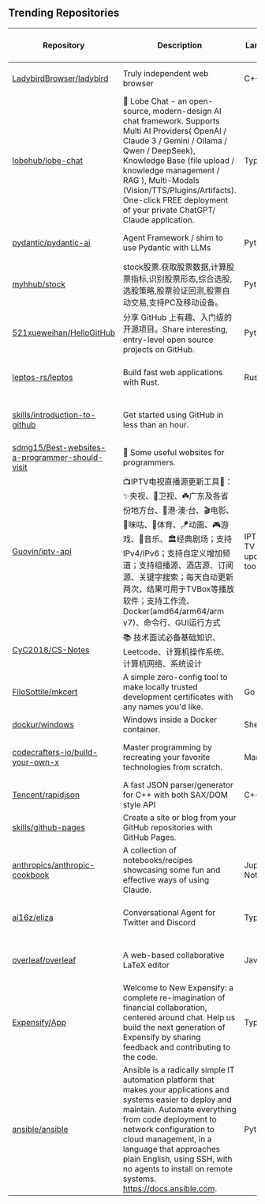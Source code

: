 ## Trending Repositories

| Repository | Description | Language | Stars | Forks | Built By | Current Period Stars |
|------------|-------------|----------|-------|-------|----------|---------------------|
| [LadybirdBrowser/ladybird](https://github.com/LadybirdBrowser/ladybird) | Truly independent web browser | C++ | 25353 | 1089 | [awesomekling](https://github.com/awesomekling), [trflynn89](https://github.com/trflynn89), [linusg](https://github.com/linusg), [AtkinsSJ](https://github.com/AtkinsSJ), [alimpfard](https://github.com/alimpfard) | 1157 |
| [lobehub/lobe-chat](https://github.com/lobehub/lobe-chat) | 🤯 Lobe Chat - an open-source, modern-design AI chat framework. Supports Multi AI Providers( OpenAI / Claude 3 / Gemini / Ollama / Qwen / DeepSeek), Knowledge Base (file upload / knowledge management / RAG ), Multi-Modals (Vision/TTS/Plugins/Artifacts). One-click FREE deployment of your private ChatGPT/ Claude application. | TypeScript | 47390 | 10376 | [arvinxx](https://github.com/arvinxx), [semantic-release-bot](https://github.com/semantic-release-bot), [canisminor1990](https://github.com/canisminor1990), [lobehubbot](https://github.com/lobehubbot) | 292 |
| [pydantic/pydantic-ai](https://github.com/pydantic/pydantic-ai) | Agent Framework / shim to use Pydantic with LLMs | Python | 1808 | 85 | [samuelcolvin](https://github.com/samuelcolvin), [dmontagu](https://github.com/dmontagu), [patrick91](https://github.com/patrick91), [ricklamers](https://github.com/ricklamers), [adriangb](https://github.com/adriangb) | 443 |
| [myhhub/stock](https://github.com/myhhub/stock) | stock股票.获取股票数据,计算股票指标,识别股票形态,综合选股,选股策略,股票验证回测,股票自动交易,支持PC及移动设备。 | Python | 5312 | 944 | [myhhub](https://github.com/myhhub), [lihaiwenserver](https://github.com/lihaiwenserver) | 710 |
| [521xueweihan/HelloGitHub](https://github.com/521xueweihan/HelloGitHub) | 分享 GitHub 上有趣、入门级的开源项目。Share interesting, entry-level open source projects on GitHub. | Python | 95143 | 9704 | [521xueweihan](https://github.com/521xueweihan), [yaowenqiang](https://github.com/yaowenqiang), [daixiang0](https://github.com/daixiang0), [ChungZH](https://github.com/ChungZH), [hibobby](https://github.com/hibobby) | 249 |
| [leptos-rs/leptos](https://github.com/leptos-rs/leptos) | Build fast web applications with Rust. | Rust | 16816 | 672 | [gbj](https://github.com/gbj), [jquesada2016](https://github.com/jquesada2016), [agilarity](https://github.com/agilarity), [martinfrances107](https://github.com/martinfrances107), [benwis](https://github.com/benwis) | 53 |
| [skills/introduction-to-github](https://github.com/skills/introduction-to-github) | Get started using GitHub in less than an hour. |  | 5765 | 3382 | [heiskr](https://github.com/heiskr), [cmwilson21](https://github.com/cmwilson21), [sinsukehlab](https://github.com/sinsukehlab), [emilyistoofunky](https://github.com/emilyistoofunky), [damisparks](https://github.com/damisparks) | 209 |
| [sdmg15/Best-websites-a-programmer-should-visit](https://github.com/sdmg15/Best-websites-a-programmer-should-visit) | 🔗 Some useful websites for programmers. |  | 63300 | 7873 | [sdmg15](https://github.com/sdmg15), [ityler](https://github.com/ityler), [rachmadaniHaryono](https://github.com/rachmadaniHaryono), [lalitmee](https://github.com/lalitmee), [Eaglesight02](https://github.com/Eaglesight02) | 385 |
| [Guovin/iptv-api](https://github.com/Guovin/iptv-api) | 📺IPTV电视直播源更新工具🚀：✨央视、📡卫视、☘️广东及各省份地方台、🌊港·澳·台、🎬电影、🎥咪咕、🏀体育、🪁动画、🎮游戏、🎵音乐、🏛经典剧场；支持IPv4/IPv6；支持自定义增加频道；支持组播源、酒店源、订阅源、关键字搜索；每天自动更新两次，结果可用于TVBox等播放软件；支持工作流、Docker(amd64/arm64/arm v7)、命令行、GUI运行方式 | IPTV live TV source update tool | Python | 7603 | 1659 | [Guovin](https://github.com/Guovin), [haohaitao](https://github.com/haohaitao) | 228 |
| [CyC2018/CS-Notes](https://github.com/CyC2018/CS-Notes) | 📚 技术面试必备基础知识、Leetcode、计算机操作系统、计算机网络、系统设计 |  | 177670 | 51132 | [CyC2018](https://github.com/CyC2018), [00000H](https://github.com/00000H), [kwongtailau](https://github.com/kwongtailau), [linehk](https://github.com/linehk), [crossoverJie](https://github.com/crossoverJie) | 35 |
| [FiloSottile/mkcert](https://github.com/FiloSottile/mkcert) | A simple zero-config tool to make locally trusted development certificates with any names you'd like. | Go | 50877 | 2668 | [FiloSottile](https://github.com/FiloSottile), [adamdecaf](https://github.com/adamdecaf), [herbygillot](https://github.com/herbygillot), [puiterwijk](https://github.com/puiterwijk), [arp242](https://github.com/arp242) | 50 |
| [dockur/windows](https://github.com/dockur/windows) | Windows inside a Docker container. | Shell | 30410 | 2073 | [kroese](https://github.com/kroese), [hellodword](https://github.com/hellodword), [luisgmuniz](https://github.com/luisgmuniz), [jumoog](https://github.com/jumoog) | 80 |
| [codecrafters-io/build-your-own-x](https://github.com/codecrafters-io/build-your-own-x) | Master programming by recreating your favorite technologies from scratch. | Markdown | 315762 | 29286 | [danistefanovic](https://github.com/danistefanovic), [rohitpaulk](https://github.com/rohitpaulk), [sarupbanskota](https://github.com/sarupbanskota), [fake-rookie](https://github.com/fake-rookie), [bauripalash](https://github.com/bauripalash) | 320 |
| [Tencent/rapidjson](https://github.com/Tencent/rapidjson) | A fast JSON parser/generator for C++ with both SAX/DOM style API | C++ | 14333 | 3539 | [miloyip](https://github.com/miloyip), [pah](https://github.com/pah), [thebusytypist](https://github.com/thebusytypist), [smhdfdl](https://github.com/smhdfdl), [ylavic](https://github.com/ylavic) | 8 |
| [skills/github-pages](https://github.com/skills/github-pages) | Create a site or blog from your GitHub repositories with GitHub Pages. |  | 902 | 409 | [heiskr](https://github.com/heiskr), [sinsukehlab](https://github.com/sinsukehlab), [rsese](https://github.com/rsese), [cmwilson21](https://github.com/cmwilson21), [stefanmeschke](https://github.com/stefanmeschke) | 9 |
| [anthropics/anthropic-cookbook](https://github.com/anthropics/anthropic-cookbook) | A collection of notebooks/recipes showcasing some fun and effective ways of using Claude. | Jupyter Notebook | 7128 | 885 | [alexalbertt](https://github.com/alexalbertt), [saflamini](https://github.com/saflamini), [maheshmurag](https://github.com/maheshmurag), [zack-anthropic](https://github.com/zack-anthropic), [GarvanD](https://github.com/GarvanD) | 23 |
| [ai16z/eliza](https://github.com/ai16z/eliza) | Conversational Agent for Twitter and Discord | TypeScript | 2981 | 839 | [lalalune](https://github.com/lalalune), [ponderingdemocritus](https://github.com/ponderingdemocritus), [sirkitree](https://github.com/sirkitree), [MarcoMandar](https://github.com/MarcoMandar) | 199 |
| [overleaf/overleaf](https://github.com/overleaf/overleaf) | A web-based collaborative LaTeX editor | JavaScript | 14329 | 1464 | [henryoswald](https://github.com/henryoswald), [das7pad](https://github.com/das7pad), [briangough](https://github.com/briangough), [paulojreis](https://github.com/paulojreis), [aeaton-overleaf](https://github.com/aeaton-overleaf) | 44 |
| [Expensify/App](https://github.com/Expensify/App) | Welcome to New Expensify: a complete re-imagination of financial collaboration, centered around chat. Help us build the next generation of Expensify by sharing feedback and contributing to the code. | TypeScript | 3673 | 2932 | [roryabraham](https://github.com/roryabraham), [OSBotify](https://github.com/OSBotify), [marcaaron](https://github.com/marcaaron), [luacmartins](https://github.com/luacmartins), [tgolen](https://github.com/tgolen) | 16 |
| [ansible/ansible](https://github.com/ansible/ansible) | Ansible is a radically simple IT automation platform that makes your applications and systems easier to deploy and maintain. Automate everything from code deployment to network configuration to cloud management, in a language that approaches plain English, using SSH, with no agents to install on remote systems. https://docs.ansible.com. | Python | 63232 | 23930 | [bcoca](https://github.com/bcoca), [mpdehaan](https://github.com/mpdehaan), [jimi-c](https://github.com/jimi-c), [abadger](https://github.com/abadger), [mattclay](https://github.com/mattclay) | 19 |
